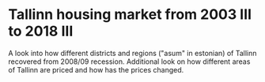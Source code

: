 # Tallinn housing market from 2003 III to 2018 III

A look into how different districts and regions ("asum" in estonian) of Tallinn recovered from 2008/09 recession. Additional look on how different areas of Tallinn are priced and how has the prices changed.

